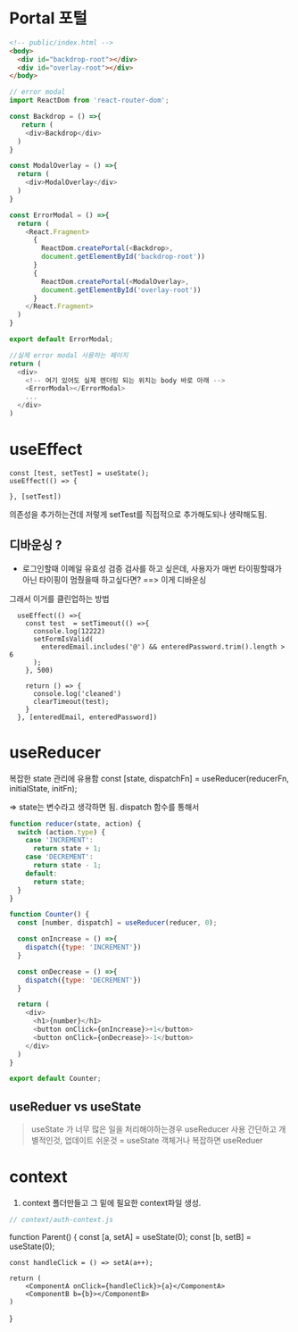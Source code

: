 # Portal 포털

```html
<!-- public/index.html -->
<body>
  <div id="backdrop-root"></div>
  <div id="overlay-root"></div>
</body>
```

```js 
// error modal
import ReactDom from 'react-router-dom';

const Backdrop = () =>{
   return (
    <div>Backdrop</div>
  )
}

const ModalOverlay = () =>{
  return (
    <div>ModalOverlay</div>
  )
}

const ErrorModal = () =>{
  return (
    <React.Fragment>
      {
        ReactDom.createPortal(<Backdrop>, 
        document.getElementById('backdrop-root'))
      }
      {
        ReactDom.createPortal(<ModalOverlay>, 
        document.getElementById('overlay-root'))
      }
    </React.Fragment>
  )
}

export default ErrorModal;
```

```js
//실제 error modal 사용하는 페이지
return (
  <div>
    <!-- 여기 있어도 실제 렌더링 되는 위치는 body 바로 아래 -->
    <ErrorModal></ErrorModal>
    ...
  </div>
)
```


# useEffect
```
const [test, setTest] = useState();
useEffect(() => {

}, [setTest])
```
의존성을 추가하는건데 저렇게 setTest를 직접적으로 추가해도되나 생략해도됨.
 

## 디바운싱 ?
- 로그인할때 이메일 유효성 검증 검사를 하고 싶은데,
사용자가 매번 타이핑할때가 아닌 타이핑이 멈췄을때 하고싶다면? 
==> 이게 디바운싱

그래서 이거를 클린업하는 방법
```
  useEffect(() =>{
    const test  = setTimeout(() =>{
      console.log(12222)
      setFormIsValid(
        enteredEmail.includes('@') && enteredPassword.trim().length > 6
      );
    }, 500)

    return () => {
      console.log('cleaned')
      clearTimeout(test);
    }
  }, [enteredEmail, enteredPassword])
```



# useReducer
복잡한 state 관리에 유용함
const [state, dispatchFn] = useReducer(reducerFn, initialState, initFn);

=> state는 변수라고 생각하면 됨. dispatch 함수를 통해서 

```js
function reducer(state, action) {
  switch (action.type) {
    case 'INCREMENT': 
      return state + 1;
    case 'DECREMENT': 
      return state - 1;
    default:
      return state;
  }
}

function Counter() {
  const [number, dispatch] = useReducer(reducer, 0);

  const onIncrease = () =>{
    dispatch({type: 'INCREMENT'})
  }

  const onDecrease = () =>{
    dispatch({type: 'DECREMENT'})
  }

  return (
    <div>
      <h1>{number}</h1>
      <button onClick={onIncrease}>+1</button>
      <button onClick={onDecrease}>-1</button>
    </div>
  )
}

export default Counter;
```


## useReduer vs useState
> useState 가 너무 많은 일을 처리해야하는경우 useReducer 사용
간단하고 개별적인것, 업데이트 쉬운것 = useState
객체거나 복잡하면 useReduer



# context
1. context 폴더만들고 그 밑에 필요한 context파일 생성.

```js
// context/auth-context.js


```



function Parent() {
    const [a, setA] = useState(0);
    const [b, setB] = useState(0);
    
    const handleClick = () => setA(a++);

    return ( 
        <ComponentA onClick={handleClick}>{a}</ComponentA>
        <ComponentB b={b}></ComponentB>
    )
}